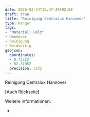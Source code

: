```yaml
---
date: 2026-02-24T12:47:44+02:00
draft: true
title: "Reinigung Centralux Hannover"
type: hanger
tags:
- "Material: Holz"
- Hannover
- Reinigung
- Beidseitig
geojson:
  coordinates:
  - 9.73322
  - 52.37052
  precision: city
---
```

Reinigung Centralux Hannover

[Auch Rückseite]

<div class="notes">
Weitere Informationen:
<ul>
<li><a href=""></a></li>
</ul>
</div>
